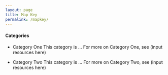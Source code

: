 ```yaml
---
layout: page
title: Map Key
permalink: /mapkey/
---
```


#### Categories
* Category One
This category is ...
For more on Category One, see (input resources here)

* Category Two
This category is ...
For more on Category Two, see (input resources here)
